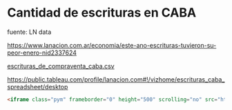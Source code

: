 # Cantidad de escrituras en CABA

fuente: LN data

https://www.lanacion.com.ar/economia/este-ano-escrituras-tuvieron-su-peor-enero-nid2337624

[escrituras_de_compraventa_caba.csv](https://especialess3.lanacion.com.ar/ee82f08b-e4ef-494c-b3f6-529dfdb84794)

https://public.tableau.com/profile/lanacion.com#!/vizhome/escrituras_caba_spreadsheet/desktop

```html
<iframe class="pym" frameborder="0" height="500" scrolling="no" src="https://especiales.lanacion.com.ar/multimedia/proyectos/js/tableau.html?id=escrituras_caba_spreadsheet&amp; altoM=1100&amp;altoD=1100" width="100%"></iframe>
```
